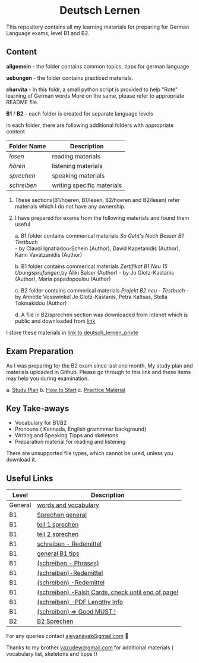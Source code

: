 <h1 align="center">Deutsch Lernen</h1>

This repository contains all my learning materials for preparing for German Language exams, level B1 and B2.

## Content

**allgemein** - the folder contains common topics, tipps for german language

**uebungen** - the folder contains practiced materials.

**charvita** - In this foldr, a small python script is provided to help "Rote" learning of German words
	       More on the same, please refer to appropriate README file.
	       
**B1** / **B2** - each folder is created for separate language levels

in each folder, there are following additional folders with appropriate content

Folder Name | Description
----------|-------------- 
*lesen* |reading materials
*hören* | listening materials
*sprechen* | speaking materials
*schreiben* | writing specific materials

1. These sections(B1/hoeren, B1/lesen, B2/hoeren and B2/lesen) refer materials which I do not have any ownership.
2. I have prepared for exams from the following materials and found them useful

	a. B1 folder contains commerical materials *So Geht's Noch Besser B1 Testbuch* <br />
	   - by Claudi lgnatiadou-Schein (Author), David Kapetanidis (Author), Karin Vavatzanidis (Author)<br />
	   
	b. B1 folder contains commerical materials *Zertifikat B1 Neu 15 Ubungsprufungen*,by Aliki Balser (Author) 
	   - by Jo Glotz-Kastanis (Author), Maria papadopoulou (Author)<br />
	   
	c. B2 folder contains commerical materials *Projekt B2 neu - Testbuch*
	   - by Annette Vosswinkel Jo Glotz-Kastanis, Petra Kaltsas, Stella Tokmakidou (Author)
	   
	d. A file in B2/sprechen section was downloaded from Intenet which is public and downloaded from [link](https://www.slideshare.net/HosseinAminottojari/goethezertifikat-b1-prfung-sprechen-themen-beispiele)

I store these materials in [link to deutsch_lernen_privte](https://github.com/ajeyln/deutsch_lernen_private)

## Exam Preparation
  As I was preparing for the B2 exam since last one month, My study plan and materials uploaded in Github. Please go through to this link and these items may help you during examination.
  
  a. [Study Plan](/allgemein/STUDY_PLAN.md)
  b. [How to Start](/allgemein/wichtige_grammatic_teil.md)
  c. [Practice Material](../uebungen/)

## Key Take-aways

* Vocabulary for B1/B2
* Pronouns ( Kannada, English grammmar background)
* Writing and Speaking Tipps and skeletons
* Preparation material for reading and listening

There are unsupported file types, which cannot be used, unless you download it.  

## Useful Links

Level |  Description    
|-----|------------
General | [words and vocabulary](https://deutsch.lingolia.com/de/wortschatz)
B1| [Sprechen general](https://gfarmak.wordpress.com/2014/07/10/redemittel-b1-neu-modul-sprechen/)
B1| [teil 1 sprechen](https://www.wattpad.com/126795221-deutsch-lernen-b1-redemittel-um-etwas-zusammen-zu)
B1| [teil 2 sprechen](https://www.wattpad.com/126795994-deutsch-lernen-b1-redemittel-um-ein-thema-zu)
B1 | [schreiben - Redemittel](https://www.wattpad.com/126797062-deutsch-lernen-b1-redemittel-um-%C3%BCber-ein-thema-zu)
B1| [general B1 tips]( http://longua.org/b1.tips.php)
B1 | [(schreiben - Phrases) ]( https://vk.com/topic-9110958_25005155)
B1 | [(schreiben)-Redemittel]( https://gfarmak.wordpress.com/2011/02/16/redemittel-b1/) 
B1 | [(schreiben) -Redemittel ]( http://www.goethe.de/ins/gb/lon/pro/meet-the-germans/materialien/lerntipps/Lerntipp_Leserbrief_schreiben.pdf) 
B1 | [(schreiben) -Falsh Cards, check until end of page!]( https://quizlet.com/279645799/b1-redemittel-schriftlicher-ausdruck-flash-cards/)
B1  |[(schreiben) -PDF Lengthy Info]( https://www.hamburg.de/contentblob/12385964/9b7f3e7ea85782f29624674bb7fd0d3a/data/schreibkompetenzen-trainieren.pdf )
B1 | [(schreiben) => Good MUST !](https://gymnaziumtm.cz/files/dokumenty/DSD-I-Schriftliche-Kommunikation.pdf)
B2| [B2 Sprechen ]( http://bfu.goethe.de/b2_mod_2MX6/sprechen.php)

For any queries contact ajeyanayak@gmail.com :rocket:

Thanks to my brother vazudew@gmail.com for additional materials ( vocabulary list, skeletons and tipps !)
